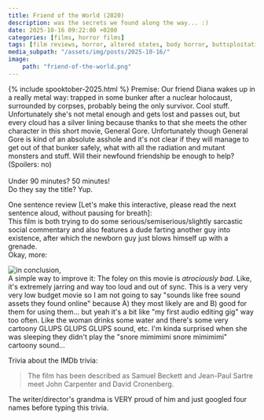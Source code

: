 ```yaml
---
title: Friend of the World (2020)
description: was the secrets we found along the way... :)
date: 2025-10-16 09:22:00 +0200
categories: [films, horror films]
tags: [film reviews, horror, altered states, body horror, buttsploitation, fartstploitation, horror comedy, it's a metaphor d'uh, john carpenter's, let's die our way out, lowbudgetcore, middleofnowherecore, shorts, what the hell was that, wrong place wrong face, spooktober 2025, they say the title]
media_subpath: "/assets/img/posts/2025-10-16/"
image:
    path: "friend-of-the-world.png"
---
```

{% include spooktober-2025.html %}
<span class="reviewsection">Premise:</span> Our friend Diana wakes up in a really metal way: trapped in some bunker after a nuclear holocaust, surrounded by corpses, probably being the only survivor. Cool stuff. Unfortunately she's not metal enough and gets lost and passes out, but every cloud has a silver lining because thanks to that she meets the other character in this short movie, General Gore. Unfortunately though General Gore is kind of an absolute asshole and it's not clear if they will manage to get out of that bunker safely, what with all the radiation and mutant monsters and stuff. Will their newfound friendship be enough to help? (Spoilers: no)<br/><br/>
<span class="reviewsection">Under 90 minutes?</span> 50 minutes!<br/>
<span class="reviewsection">Do they say the title?</span> Yup.

<span class="reviewsection">One sentence review [Let's make this interactive, please read the next sentence aloud, without pausing for breath]:</span><br/>This film is both trying to do some serious/semiserious/slightly sarcastic social commentary and also features a dude farting another guy into existence, after which the newborn guy just blows himself up with a grenade.<br/>
<span class="reviewsection">Okay, more:</span>

![in conclusion,](landofcontrasts.gif)
<br/>
<span class="reviewsection">A simple way to improve it:</span> The foley on this movie is *atrociously bad*. Like, it's extremely jarring and way too loud and out of sync. This is a very very very low budget movie so I am not going to say "sounds like free sound assets they found online" because A) they most likely are and B) good for them for using them... but yeah it's a bit like "my first audio editing gig" way too often. Like the woman drinks some water and there's some very cartoony GLUPS GLUPS GLUPS sound, etc. I'm kinda surprised when she was sleeping they didn't play the "snore mimimimi snore mimimimi" cartoony sound...

<span class="reviewsection">Trivia about the IMDb trivia:</span>
> The film has been described as Samuel Beckett and Jean-Paul Sartre meet John Carpenter and David Cronenberg.

The writer/director's grandma is VERY proud of him and just googled four names before typing this trivia.
